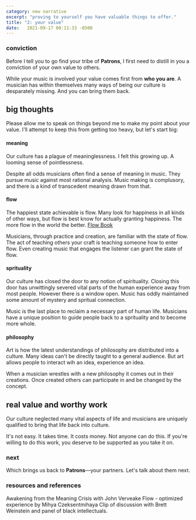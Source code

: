 ```yaml
---
category: new narrative
excerpt: "proving to yourself you have valuable things to offer."
title: "2: your value"
date:   2021-09-17 00:11:33 -0500
---
```

### conviction
Before I tell you to go find your tribe of **Patrons**, I first need to distill in you a conviction of your own value to others. 

While your music is involved your value comes first from **who you are**. A musician has within themselves many ways of being our culture is desparately missing. And you can bring them back.

## big thoughts
Please allow me to speak on things beyond me to make my point about your value. I'll attempt to keep this from getting too heavy, but let's start big: 

#### meaning
Our culture has a plague of meaninglessness. I felt this growing up. A looming sense of pointlessness.

Despite all odds musicians often find a sense of meaning in music. They pursue music against most rational analysis. Music making is complusory, and there is a kind of transcedent meaning drawn from that.

#### flow
The happiest state achievable is flow. Many look for happiness in all kinds of other ways, but flow is best know for actually granting happiness. The more flow in the world the better. [Flow Book][r&r]

Musicians, through practice and creation, are familiar with the state of flow. The act of teaching others your craft is teaching someone how to enter flow. Even creating music that engages the listener can grant the state of flow.

#### sprituality
Our culture has closed the door to any notion of spirituality. Closing this door has unwittingly severed vital parts of the human experience away from most people. However there is a window open. Music has oddly maintained some amount of mystery and spritual connection.

Music is the last place to reclaim a necessary part of human life. Musicians have a unique position to guide people back to a sprituality and to become more whole. 

#### philosophy
Art is how the latest understandings of philosophy are distributed into a culture. Many ideas can't be directly taught to a general audience. But art allows people to interact wih an idea, experience an idea.

When a musician wrestles with a new philosophy it comes out in their creations. Once created others can participate in and be changed by the concept.

## real value and worthy work
Our culture neglected many vital aspects of life and musicians are uniquely qualified to bring that life back into culture. 

It's not easy. It takes time. It costs money. Not anyone can do this.
If you're willing to do this work, you deserve to be supported as you take it on. 

### next
Which brings us back to **Patrons**—your partners. Let's talk about them next.

### resources and references
Awakening from the Meaning Crisis with John Verveake
Flow - optimized experience by Mihya Czeksentmihaya
Clip of discussion with Brett Weinstein and panel of black intellectuals.

[r&r]: #resources-and-references